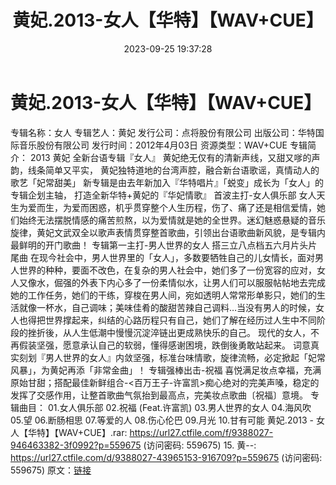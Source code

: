 ﻿---
title: 黄妃.2013-女人【华特】【WAV+CUE】
date: 2023-09-25 19:37:28
categories: WAV车载音乐、镜像
tags: 华语中文
---
# 黄妃.2013-女人【华特】【WAV+CUE】

专辑名称：女人
专辑艺人：黄妃
发行公司：点将股份有限公司
出版公司：华特国际音乐股份有限公司
发行时间：2012年4月03日
资源类型：WAV+CUE
专辑简介：
2013 黄妃 全新台语专辑『女人』
黄妃绝无仅有的清新声线，又甜又嗲的声韵，线条简单又平实，
黄妃独特道地的台湾声腔，融合新台语歌谣，真情动人的歌艺「妃常甜美」
新专辑是由去年新加入『华特唱片』「蜕变」成长为「女人」的专辑企划主轴，
打造全新华特+黄妃的『华妃情歌』
首波主打-女人俱乐部
女人天生为爱而生，为爱而困惑，机乎贯穿整个人生历程，伤了、痛了还是相信爱情，她们始终无法摆脱情感的痛苦煎熬，以为爱情就是她的全世界。迷幻魅惑悬疑的音乐旋律，黄妃文武双全以歌声表情贯穿整首歌曲，引领出台语歌曲新风貌，是专辑内最鲜明的开门歌曲！
专辑第一主打-男人世界的女人 搭三立八点档五六月片头片尾曲
在现今社会中，男人世界里的「女人」，多数要牺牲自己的儿女情长，面对男人世界的种种，要面不改色，在复杂的男人社会中，她们多了一份宽容的应对，女人又像水，倔强的外表下内心多了一份柔情似水，让男人们可以服服帖帖地去完成她的工作任务，她们的干练，穿梭在男人间，宛如透明人常常形单影只，她们的生活就像一杯水，自己调味；美味佳肴的酸甜苦辣自己调料…当没有男人的时候，女人也得把世界撑起来，纠结的心路历程只有自己，她们了解在经历过人生中不同阶段的挫折後，从人生低潮中慢慢沉淀淬链出更成熟快乐的自己。
现代的女人，不再假装坚强，愿意承认自己的软弱，懂得感谢困境，跌倒後勇敢站起来。
词意真实刻划『男人世界的女人』内敛坚强，标准台味情歌，旋律流畅，必定掀起「妃常风暴」，为黄妃再添「非常金曲」！
专辑强棒出击-祝福
喜悦满足妆点幸福，充满原始甘甜；搭配最佳新鲜组合-<百万王子-许富凯>痴心绝对的完美声嗓，稳定的发挥了交感作用，让整首歌曲气氛抬到最高点，完美妆点歌曲〔祝福〕意境。
专辑曲目：
01.女人俱乐部
02.祝福 (Feat.许富凯)
03.男人世界的女人
04.海风吹
05.望
06.断肠相思
07.等爱的人
08.伤心伦巴
09.月光
10.甘有可能
黄妃.2013 - 女人【华特】【WAV+CUE】.rar: https://url27.ctfile.com/f/9388027-946463382-3f0992?p=559675
(访问密码: 559675)
15. 黄--: https://url27.ctfile.com/d/9388027-43965153-916709?p=559675
(访问密码: 559675)
原文：[链接](https://blog.sina.com.cn/s/blog_1647c7e76010313ix.html)